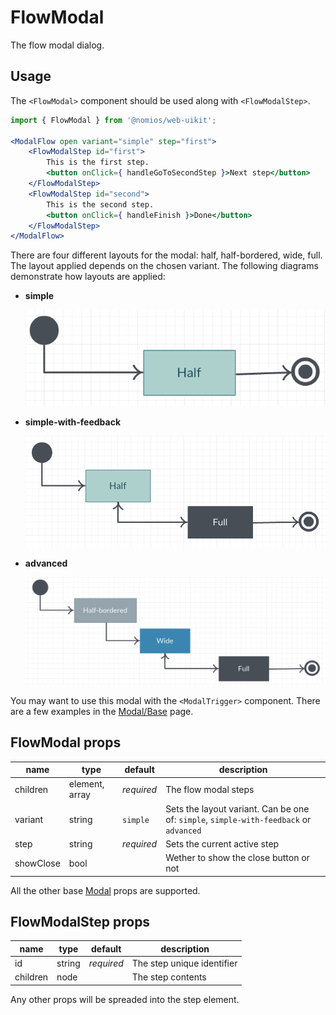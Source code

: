 # FlowModal

The flow modal dialog.

## Usage

The `<FlowModal>` component should be used along with `<FlowModalStep>`.

```jsx
import { FlowModal } from '@nomios/web-uikit';

<ModalFlow open variant="simple" step="first">
    <FlowModalStep id="first">
        This is the first step.
        <button onClick={ handleGoToSecondStep }>Next step</button>
    </FlowModalStep>
    <FlowModalStep id="second">
        This is the second step.
        <button onClick={ handleFinish }>Done</button>
    </FlowModalStep>
</ModalFlow>
```

There are four different layouts for the modal: half, half-bordered, wide, full. The layout applied depends on the chosen variant. The following diagrams demonstrate how layouts are applied:

- **simple**

    ![simple](/src/components/modals/flow-modal/diagrams/simple.png)

- **simple-with-feedback**

    ![simple-with-feedback](/src/components/modals/flow-modal/diagrams/simple-with-feedback.png)

- **advanced**

    ![advanced](/src/components/modals/flow-modal/diagrams/advanced.png)

You may want to use this modal with the `<ModalTrigger>` component. There are a few examples in the [Modal/Base](/?path=/story/modal-base--standalone) page.

## FlowModal props

| name | type | default | description |
| ---- | ---- | ------- | ----------- |
| children | element, array | *required* | The flow modal steps |
| variant | string | `simple` | Sets the layout variant. Can be one of: `simple`, `simple-with-feedback` or `advanced` |
| step | string | *required* | Sets the current active step |
| showClose | bool | | Wether to show the close button or not |

All the other base [Modal](/?path=/story/modal-base--standalone) props are supported.

## FlowModalStep props

| name | type | default | description |
| ---- | ---- | ------- | ----------- |
| id | string | *required* | The step unique identifier |
| children | node | | The step contents |

Any other props will be spreaded into the step element.
